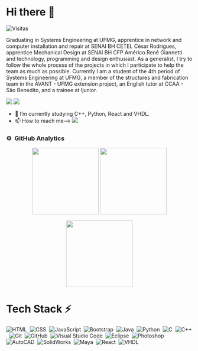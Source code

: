 # Hi there 👋

![Visitas](https://visitor-badge.glitch.me/badge?page_id=FelippeVelosoMarinho.FelippeVelosoMarinho)&nbsp;

Graduating in Systems Engineering at UFMG, apprentice in network and computer installation and repair at SENAI BH CETEL César Rodrigues, apprentice Mechanical Design at SENAI BH CFP Américo Renê Giannetti and technology, programming and design enthusiast. 
As a generalist, I try to follow the whole process of the projects in which I participate to help the team as much as possible. 
Currently I am a student of the 4th period of Systems Engineering at UFMG, a member of the structures and fabrication team in the AVANT - UFMG extension project, an English tutor at CCAA - São Benedito, and a trainee at Ijunior.

[<img src="https://img.shields.io/badge/linkedin-%230077B5.svg?&style=for-the-badge&logo=linkedin&logoColor=white" />](https://www.linkedin.com/in/felippe-veloso-marinho-8266a01a0/) [<img src = "https://img.shields.io/badge/instagram-%23E4405F.svg?&style=for-the-badge&logo=instagram&logoColor=white">](https://www.instagram.com/fileppe_voleso_miranho/)
  
- 🌱 I’m currently studying C++, Python, React and VHDL.
- 📫 How to reach me--> 
<a href="mailto:felippe.veloso15@gmail.com"><img src="https://img.shields.io/badge/-felippe.veloso15@gmail.com-D14836?style=flat&logo=Gmail&logoColor=whitee"/></a>

 ### ⚙️ &nbsp;GitHub Analytics

<!--
**FelippeVelosoMarinho/FelippeVelosoMarinho** is a ✨ _special_ ✨ repository because its `README.md` (this file) appears on your GitHub profile.
-->
<p align="center">
  <div align="center">
    <img height="180em" src="https://github-readme-stats.vercel.app/api/top-langs/?username=FelippeVelosoMarinho&layout=compact&theme=algolia" style="max-width: 100%;"/>
   <img height="180em" src="https://github-readme-stats-eight-theta.vercel.app/api/top-langs/?username=FelippeVelosoMarinho&layout=compact&langs_count=8&theme=algolia" style="max-width: 50%;"/>
  </div>  
</p>

<p align="center">
<a href="https://github.com/FelippeVelosoMarinho">
<div>
  <div align="center">
    <img height="180em" src="https://github-readme-stats-eight-theta.vercel.app/api?username=FelippeVelosoMarinho&show_icons=true&theme=algolia&include_all_commits=true&count_private=true" style="max-width: 50%;"/>
</div>
</a>
</p>

# Tech Stack ⚡ 
![HTML](https://img.shields.io/badge/-HTML-05122A?style=flat&logo=HTML5)&nbsp;
![CSS](https://img.shields.io/badge/-CSS-05122A?style=flat&logo=CSS3&logoColor=1572B6)&nbsp;
![JavaScript](https://img.shields.io/badge/-JavaScript-05122A?style=flat&logo=javascript)&nbsp;
![Bootstrap](https://img.shields.io/badge/-Bootstrap-05122A?style=flat&logo=bootstrap&logoColor=563D7C)&nbsp;
![Java](https://img.shields.io/badge/-Java-05122A?style=flat&logo=Java&logoColor=FFA518)&nbsp;
![Python](https://img.shields.io/badge/-Python-05122A?style=flat&logo=python)&nbsp;
![C](https://img.shields.io/badge/-C-05122A?style=flat&logo=C&logoColor=A8B9CC)&nbsp;
![C++](https://img.shields.io/badge/-C++-05122A?style=flat&logo=C%2B%2B&logoColor=00599C)&nbsp;
![Git](https://img.shields.io/badge/-Git-05122A?style=flat&logo=git)&nbsp;
![GitHub](https://img.shields.io/badge/-GitHub-05122A?style=flat&logo=github)&nbsp;
![Visual Studio Code](https://img.shields.io/badge/-Visual%20Studio%20Code-05122A?style=flat&logo=visual-studio-code&logoColor=007ACC)&nbsp;
![Eclipse](https://img.shields.io/badge/-Eclipse-05122A?style=flat&logo=eclipse-ide&logoColor=2C2255)&nbsp;
![Photoshop](https://img.shields.io/badge/-Photoshop-05122A?style=flat&logo=adobe-photoshop)&nbsp; 
![AutoCAD](https://img.shields.io/badge/-AutoCAD-05122A?style=flat&logo=Autodesk)&nbsp;
![SolidWorks](https://img.shields.io/badge/-SolidWorks-05122A?style=flat&logo=SolidWorks)&nbsp;
![Maya](https://img.shields.io/badge/-Maya-05122A?style=flat&logo=Autodesk)&nbsp;
![React](https://img.shields.io/badge/-React-05122A?style=flat&logo=Meta)&nbsp;
![VHDL](https://img.shields.io/badge/-VHDL-05122A?style=flat&logo=VHDL)&nbsp;
